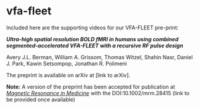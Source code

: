 # vfa-fleet
Included here are the supporting videos for our VFA-FLEET pre-print:

***Ultra-high spatial resolution BOLD fMRI in humans using combined segmented-accelerated VFA-FLEET with a recursive RF pulse design***

Avery J.L. Berman, William A. Grissom, Thomas Witzel, Shahin Nasr, Daniel J. Park, Kawin Setsompop, Jonathan R. Polimeni


The preprint is available on arXiv at [link to arXiv].

**Note:** A version of the preprint has been accepted for publication at [*Magnetic Resonance in Medicine*](https://onlinelibrary.wiley.com/journal/15222594) with the DOI:10.1002/mrm.28415 (link to be provided once available)
